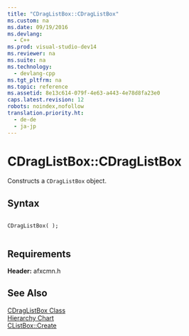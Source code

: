 ```yaml
---
title: "CDragListBox::CDragListBox"
ms.custom: na
ms.date: 09/19/2016
ms.devlang: 
  - C++
ms.prod: visual-studio-dev14
ms.reviewer: na
ms.suite: na
ms.technology: 
  - devlang-cpp
ms.tgt_pltfrm: na
ms.topic: reference
ms.assetid: 8e13c614-079f-4e63-a443-4e78d8fa23e0
caps.latest.revision: 12
robots: noindex,nofollow
translation.priority.ht: 
  - de-de
  - ja-jp
---
```

# CDragListBox::CDragListBox
Constructs a `CDragListBox` object.  
  
## Syntax  
  
```  
  
CDragListBox( );  
  
```  
  
## Requirements  
 **Header:** afxcmn.h  
  
## See Also  
 [CDragListBox Class](../vs140/CDragListBox-Class.md)   
 [Hierarchy Chart](../vs140/Hierarchy-Chart.md)   
 [CListBox::Create](../vs140/CListBox--Create.md)